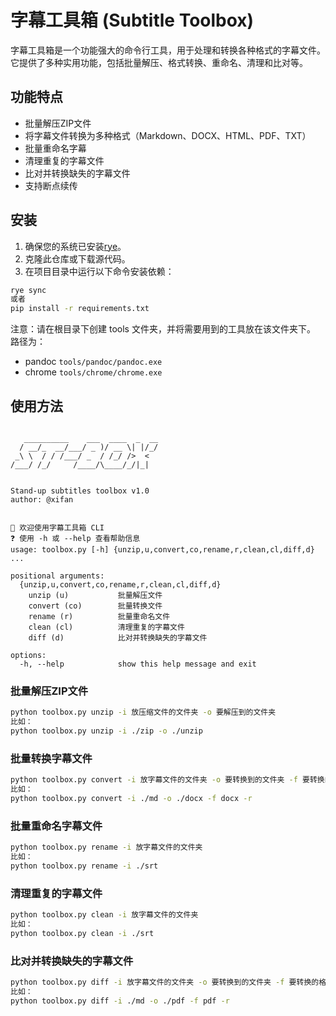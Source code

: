 # 字幕工具箱 (Subtitle Toolbox)

字幕工具箱是一个功能强大的命令行工具，用于处理和转换各种格式的字幕文件。它提供了多种实用功能，包括批量解压、格式转换、重命名、清理和比对等。

## 功能特点

- 批量解压ZIP文件
- 将字幕文件转换为多种格式（Markdown、DOCX、HTML、PDF、TXT）
- 批量重命名字幕
- 清理重复的字幕文件
- 比对并转换缺失的字幕文件
- 支持断点续传

## 安装

1. 确保您的系统已安装[rye](https://rye-up.com/)。
2. 克隆此仓库或下载源代码。
3. 在项目目录中运行以下命令安装依赖：

```bash
rye sync
或者
pip install -r requirements.txt
```

注意：请在根目录下创建 tools 文件夹，并将需要用到的工具放在该文件夹下。
路径为：

- pandoc `tools/pandoc/pandoc.exe`
- chrome `tools/chrome/chrome.exe`


## 使用方法

```

   __________    ___  ____  _  __
  / __/_  __/___/ _ )/ __ \| |/_/
 _\ \  / / /___/ _  / /_/ />  <
/___/ /_/     /____/\____/_/|_|


Stand-up subtitles toolbox v1.0
author: @xifan


👋 欢迎使用字幕工具箱 CLI
❓ 使用 -h 或 --help 查看帮助信息
usage: toolbox.py [-h] {unzip,u,convert,co,rename,r,clean,cl,diff,d} ...

positional arguments:
  {unzip,u,convert,co,rename,r,clean,cl,diff,d}
    unzip (u)           批量解压文件
    convert (co)        批量转换文件
    rename (r)          批量重命名文件
    clean (cl)          清理重复的字幕文件
    diff (d)            比对并转换缺失的字幕文件

options:
  -h, --help            show this help message and exit
```

### 批量解压ZIP文件

```bash
python toolbox.py unzip -i 放压缩文件的文件夹 -o 要解压到的文件夹
比如：
python toolbox.py unzip -i ./zip -o ./unzip
```

### 批量转换字幕文件

```bash
python toolbox.py convert -i 放字幕文件的文件夹 -o 要转换到的文件夹 -f 要转换的格式 -r 是否断点续传
比如：
python toolbox.py convert -i ./md -o ./docx -f docx -r
```

### 批量重命名字幕文件

```bash
python toolbox.py rename -i 放字幕文件的文件夹
比如：
python toolbox.py rename -i ./srt
```

### 清理重复的字幕文件

```bash
python toolbox.py clean -i 放字幕文件的文件夹
比如：
python toolbox.py clean -i ./srt
```

### 比对并转换缺失的字幕文件

```bash
python toolbox.py diff -i 放字幕文件的文件夹 -o 要转换到的文件夹 -f 要转换的格式 -r 是否断点续传
比如：
python toolbox.py diff -i ./md -o ./pdf -f pdf -r
```